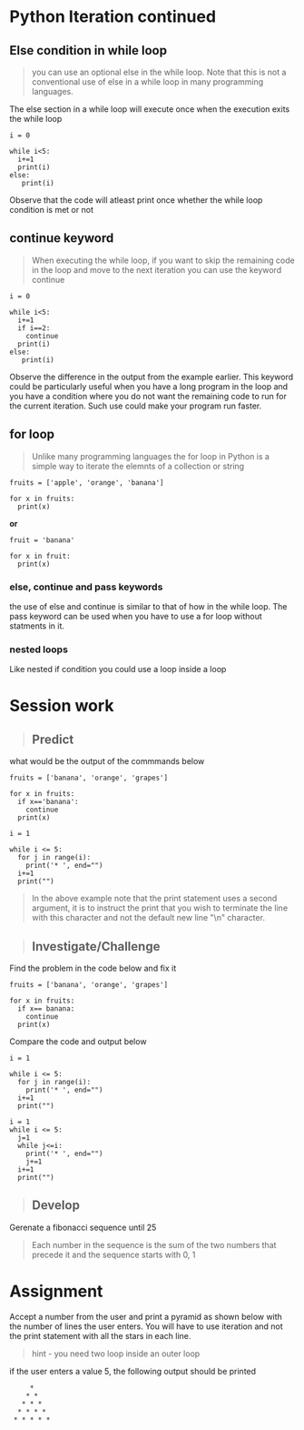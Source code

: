 # Python Iteration continued

## Else condition in while loop

> you can use an optional else in the while loop. Note that this is not a conventional use of else in a while loop in many programming languages. 

The else section in a while loop will execute once when the execution exits the while loop 

```
i = 0

while i<5:
  i+=1
  print(i)
else:
   print(i)
```

Observe that the code will atleast print once whether the while loop condition is met or not

## continue keyword 

> When executing the while loop, if you want to skip the remaining code in the loop and move to the next iteration you can use the keyword continue 

```
i = 0

while i<5:
  i+=1
  if i==2:
    continue
  print(i)
else:
   print(i)
```

Observe the difference in the output from the example earlier. This keyword could be particularly useful when you have a long program in the loop and you have a condition where you do not want the remaining code to run for the current iteration. Such use could make your program run faster. 

## for loop 
> Unlike many programming languages the for loop in Python is a simple way to iterate the elemnts of a collection or string

```
fruits = ['apple', 'orange', 'banana']

for x in fruits:
  print(x)

```
**or**

```
fruit = 'banana'

for x in fruit:
  print(x)
```

### else, continue and pass keywords

the use of else and continue is similar to that of how in the while loop. The pass keyword can be used when you have to use a for loop without statments in it. 

### nested loops 
Like nested if condition you could use a loop inside a loop 


# Session work 

> ##  Predict 
what would be the output of the commmands below

```
fruits = ['banana', 'orange', 'grapes']

for x in fruits:
  if x=='banana':
    continue
  print(x)

```

```
i = 1

while i <= 5:
  for j in range(i):
    print('* ', end="")
  i+=1
  print("")

```

> In the above example note that the print statement uses a second argument, it is to instruct the print that you wish to terminate the line with this character and not the default new line "\n" character. 


> ##  Investigate/Challenge
Find the problem in the code below and fix it

```
fruits = ['banana', 'orange', 'grapes']

for x in fruits:
  if x== banana:
    continue
  print(x)
```

Compare the code and output below 

```
i = 1

while i <= 5:
  for j in range(i):
    print('* ', end="")
  i+=1
  print("")

i = 1
while i <= 5:
  j=1
  while j<=i:
    print('* ', end="")
    j+=1
  i+=1
  print("")

```



> ## Develop 

Gerenate a fibonacci sequence until 25 

> Each number in the sequence is the sum of the two numbers that precede it and the sequence starts with 0, 1  





# Assignment
Accept a number from the user and print a pyramid as shown below with the number of lines the user enters. You will have to use iteration and not the print statement with all the stars in each line. 


> hint - you need two loop inside an outer loop 
 
 if the user enters a value 5, the following output should be printed 
```
     * 
    * * 
   * * * 
  * * * * 
 * * * * * 
 ```
